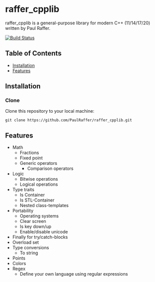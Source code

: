 # raffer_cpplib

raffer_cpplib is a general-purpose library for modern C++ (11/14/17/20) written by Paul Raffer.

[![Build Status](https://travis-ci.org/PaulRaffer/raffer_cpplib.svg?branch=master)](https://travis-ci.org/PaulRaffer/raffer_cpplib)

## Table of Contents

- [Installation](#installation)
- [Features](#features)


## Installation

### Clone

Clone this repository to your local machine:
```
git clone https://github.com/PaulRaffer/raffer_cpplib.git
```


## Features

- Math
    - Fractions
    - Fixed point
    - Generic operators
        - Comparison operators
- Logic
    - Bitwise operations
    - Logical operations
- Type traits
    - Is Container
    - Is STL-Container
    - Nested class-templates
- Portability
    - Operating systems
    - Clear screen
    - Is key down/up
    - Enable/disable unicode
- Finally for try/catch-blocks
- Overload set
- Type conversions
    - To string
- Points
- Colors
- Regex
    - Define your own language using regular expressions
